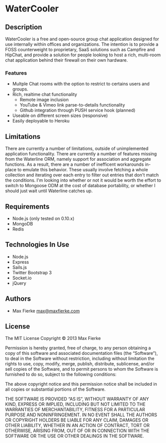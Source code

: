 # WaterCooler

## Description
WaterCooler is a free and open-source group chat application designed for use internally within offices and organizations. The intention is to provide a FOSS counterweight to proprietary, SaaS solutions such as Campfire and HipChat, and provide a solution for people looking to host a rich, multi-room chat application behind their firewall on their own hardware.

### Features
* Multple Chat rooms with the option to restrict to certains users and groups.
* Rich, realtime chat functionality
    * Remote image inclusion
    * YouTube & Vimeo link parse-to-details functionality
    * Github integration through PUSH service hook (planned)
* Useable on different screen sizes (responsive)
* Easily deployable to Heroku

## Limitations
There are currently a number of limitations, outside of unimplemented application functionality. There are currently a number of features missing from the Waterline ORM, namely support for association and aggregate functions. As a result, there are a number of inefficent workarounds in-place to emulate this behavior. These usually involve fetching a whole collection and iterating over each entry to filter out entries that don't match the conditions. I'm looking into whether or not it would be worth the effort to switch to Mongoose ODM at the cost of database portability, or whether I should just wait until Waterline catches up.


## Requirements
* Node.js (only tested on 0.10.x)
* MongoDB
* Redis

## Technologies In Use
* Node.js
* Express
* Sails.js
* Twitter Bootstrap 3
* Socket.io
* jQuery

## Authors
* Max Fierke <max@maxfierke.com>

## License
The MIT License
Copyright © 2013 Max Fierke

Permission is hereby granted, free of charge, to any person obtaining a copy of this software and associated documentation files (the “Software”), to deal in the Software without restriction, including without limitation the rights to use, copy, modify, merge, publish, distribute, sublicense, and/or sell copies of the Software, and to permit persons to whom the Software is furnished to do so, subject to the following conditions:

The above copyright notice and this permission notice shall be included in all copies or substantial portions of the Software.

THE SOFTWARE IS PROVIDED “AS IS”, WITHOUT WARRANTY OF ANY KIND, EXPRESS OR IMPLIED, INCLUDING BUT NOT LIMITED TO THE WARRANTIES OF MERCHANTABILITY, FITNESS FOR A PARTICULAR PURPOSE AND NONINFRINGEMENT. IN NO EVENT SHALL THE AUTHORS OR COPYRIGHT HOLDERS BE LIABLE FOR ANY CLAIM, DAMAGES OR OTHER LIABILITY, WHETHER IN AN ACTION OF CONTRACT, TORT OR OTHERWISE, ARISING FROM, OUT OF OR IN CONNECTION WITH THE SOFTWARE OR THE USE OR OTHER DEALINGS IN THE SOFTWARE.
